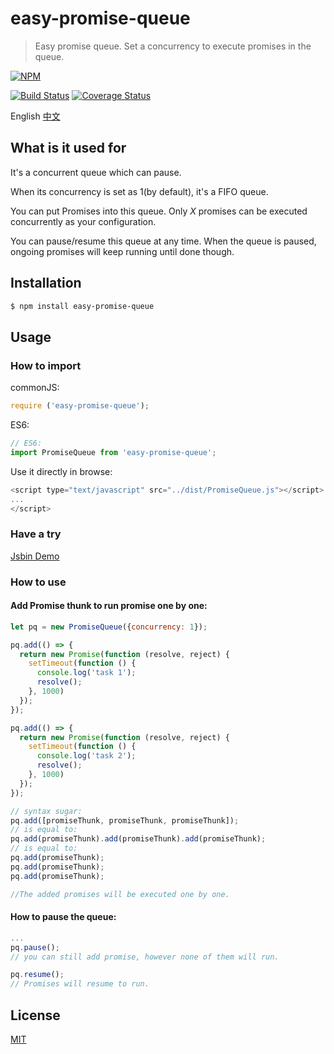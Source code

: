 # easy-promise-queue

> Easy promise queue. Set a concurrency to execute promises in the queue.

[![NPM](https://nodei.co/npm/easy-promise-queue.png)](https://nodei.co/npm/easy-promise-queue/)

[![Build Status](https://travis-ci.org/chenzhihao/easy-promise-queue.svg)](https://travis-ci.org/chenzhihao/easy-promise-queue)
[![Coverage Status](https://coveralls.io/repos/github/chenzhihao/easy-promise-queue/badge.svg?branch=master)](https://coveralls.io/github/chenzhihao/easy-promise-queue?branch=master)

English [中文](https://github.com/chenzhihao/easy-promise-queue/blob/master/README_CN.md)

## What is it used for

It's a concurrent queue which can pause.

When its concurrency is set as 1(by default), it's a FIFO queue.

You can put Promises into this queue. Only *X* promises can be executed concurrently as your configuration.

You can pause/resume this queue at any time. When the queue is paused, ongoing promises will keep running until done though.

## Installation
```bash
$ npm install easy-promise-queue
```

## Usage

### How to import

commonJS:

```javascript
require ('easy-promise-queue');
```

ES6:

```javascript
// ES6:
import PromiseQueue from 'easy-promise-queue';
```

Use it directly in browse:

```js
<script type="text/javascript" src="../dist/PromiseQueue.js"></script>
...
</script>
```
### Have a try
[Jsbin Demo](https://jsbin.com/cuvuno/edit?html,js,console,output)

### How to use
#### Add Promise thunk to run promise one by one:

```javascript
let pq = new PromiseQueue({concurrency: 1});

pq.add(() => {
  return new Promise(function (resolve, reject) {
    setTimeout(function () {
      console.log('task 1');
      resolve();
    }, 1000)
  });
});

pq.add(() => {
  return new Promise(function (resolve, reject) {
    setTimeout(function () {
      console.log('task 2');
      resolve();
    }, 1000)
  });
});

// syntax sugar:
pq.add([promiseThunk, promiseThunk, promiseThunk]);
// is equal to:
pq.add(promiseThunk).add(promiseThunk).add(promiseThunk);
// is equal to:
pq.add(promiseThunk);
pq.add(promiseThunk);
pq.add(promiseThunk);

//The added promises will be executed one by one.
```
#### How to pause the queue:
```javascript
...
pq.pause();
// you can still add promise, however none of them will run.

pq.resume();
// Promises will resume to run.
```

## License
[MIT](https://tldrlegal.com/license/mit-license)
